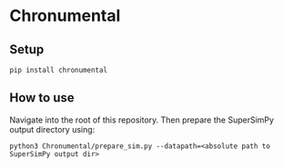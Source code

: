 # Chronumental 
## Setup
```shell
pip install chronumental
```
## How to use
Navigate into the root of this repository.
Then prepare the SuperSimPy output directory using: 
```shell
python3 Chronumental/prepare_sim.py --datapath=<absolute path to SuperSimPy output dir>
```
